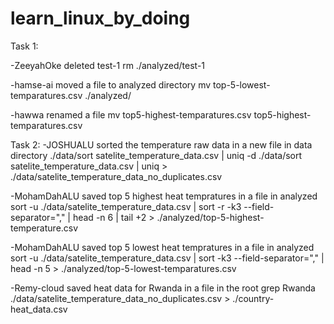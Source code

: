 # learn_linux_by_doing

Task 1:

-ZeeyahOke deleted test-1
 rm ./analyzed/test-1

-hamse-ai moved a file to analyzed directory
 mv top-5-lowest-temparatures.csv ./analyzed/

-hawwa renamed a file 
 mv top5-highest-temparatures.csv top5-highest-temparatures.csv

Task 2:
-JOSHUALU sorted the temperature raw data in a new file in data directory
 ./data/sort satelite_temperature_data.csv | uniq -d 
 ./data/sort satelite_temperature_data.csv | uniq > ./data/satelite_temperature_data_no_duplicates.csv 

-MohamDahALU saved top 5 highest heat tempratures in a file in analyzed
  sort -u ./data/satelite_temperature_data.csv | sort -r -k3 --field-separator="," | head -n 6 | tail +2 > ./analyzed/top-5-highest-temperature.csv 

-MohamDahALU saved top 5 lowest heat tempratures in a file in analyzed
 sort -u ./data/satelite_temperature_data.csv | sort -k3 --field-separator="," | head -n 5 > ./analyzed/top-5-lowest-temparatures.csv

-Remy-cloud saved heat data for Rwanda in a file in the root 
 grep Rwanda ./data/satelite_temperature_data_no_duplicates.csv > ./country-heat_data.csv